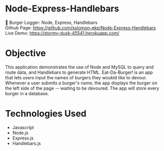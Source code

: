 # Node-Express-Handlebars
🍔 Burger Logger: Node, Express, Handlebars </br>
Github Page: https://github.com/solomon-eke/Node-Express-Handlebars </br>
Live Demo: https://stormy-dusk-45541.herokuapp.com/

# Objective
This application demonstrates the use of Node and MySQL to query and route data, and Handlebars to generate HTML. Eat-Da-Burger! is an app that lets users input the names of burgers they woukld like to devour. Whenever a user submits a burger's name, the app displays the burger on the left side of the page -- waiting to be devoured. The app will store every burger in a database.

# Technologies Used
* Javascript
* Node.js
* Express.js
* Handlebars.js
